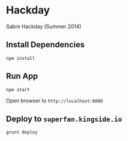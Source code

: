 # Hackday

Sabre Hackday (Summer 2014)

## Install Dependencies

```
npm install
```

## Run App
```
npm start
```

Open browser to `http://localhost:8080`

## Deploy to `superfan.kingside.io`
```
grunt deploy
```